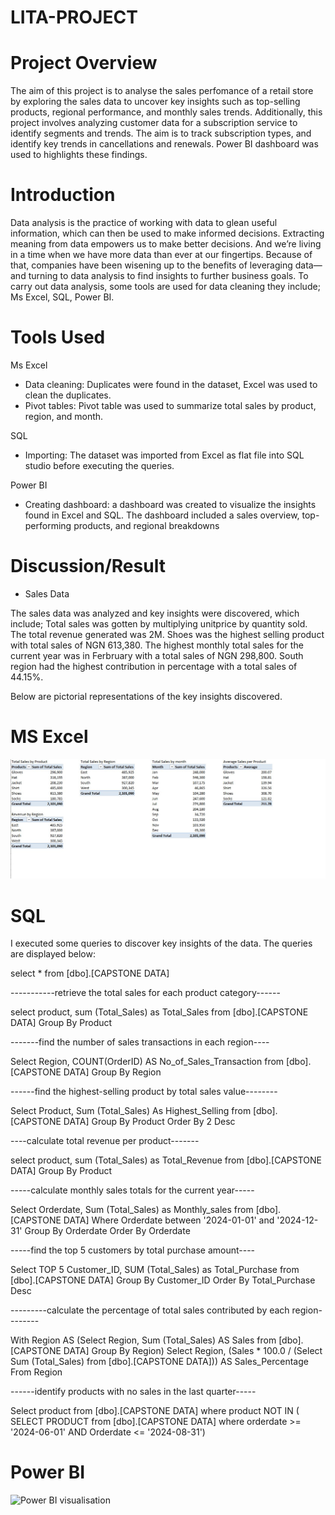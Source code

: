 # LITA-PROJECT

  # Project Overview
The aim of this project is to analyse the sales perfomance of a retail store by exploring the sales data to uncover key insights such as top-selling products, regional 
performance, and monthly sales trends. Additionally, this project involves analyzing customer data for a subscription service to identify segments and trends. The aim is to  track subscription types, and identify key trends in cancellations and renewals. Power BI dashboard was used to highlights these findings.

# Introduction 
Data analysis is the practice of working with data to glean useful information, which can then be used to make informed decisions. Extracting meaning from data empowers us to make better decisions. And we’re living in a time when we have more data than ever at our fingertips. Because of that, companies have been wisening up to the benefits of leveraging data—and turning to data analysis to find insights to further business goals.  To carry out data analysis, some tools are used for data cleaning they include; Ms Excel, SQL, Power BI. 

# Tools Used
Ms Excel
   - Data cleaning: Duplicates were found in the dataset, Excel was used to clean the duplicates.
   - Pivot tables: Pivot table was used to summarize total sales by product, region, and month. 

SQL

 - Importing: The dataset was imported from Excel as flat file into SQL studio before executing the queries.
    
Power BI

  - Creating dashboard: a dashboard was created to visualize the insights found in Excel and SQL. 
    The dashboard included a sales overview, top-performing products, and 
regional breakdowns

# Discussion/Result
   - Sales Data

The sales data was analyzed and key insights were discovered, which include; Total sales was gotten by multiplying unitprice by quantity sold. The total revenue generated was 2M. Shoes was the highest selling product with total sales of NGN 613,380. The highest monthly total sales for the current year was in Ferbruary with a total sales of NGN 298,800. South region had the highest contribution in percentage with a total sales of 44.15%. 

 

Below are pictorial representations of the key insights discovered.


# MS Excel

![SALES DATA MS EXCEL](https://github.com/Abasianam/LITA-PROJECT/blob/main/SALES%20DATA%20MS%20EXCEL.jpg)



# SQL
I executed some queries to discover key insights of the data. The queries are displayed below:

select * from   [dbo].[CAPSTONE DATA]

-----------retrieve the total sales for each product category------

select product, sum (Total_Sales) as Total_Sales from [dbo].[CAPSTONE DATA]
Group By Product

-------find the number of sales transactions in each region----

Select Region, COUNT(OrderID)
AS No_of_Sales_Transaction from [dbo].[CAPSTONE DATA]
Group By Region

------find the highest-selling product by total sales value--------

Select Product, Sum (Total_Sales) As Highest_Selling from [dbo].[CAPSTONE DATA]
Group By Product
Order By 2 Desc

----calculate total revenue per product-------

select product, sum (Total_Sales) as Total_Revenue from [dbo].[CAPSTONE DATA]
Group By Product

-----calculate monthly sales totals for the current year-----

Select Orderdate, Sum (Total_Sales) as Monthly_sales from [dbo].[CAPSTONE DATA]
Where Orderdate between '2024-01-01' and '2024-12-31'
Group By Orderdate
Order By Orderdate

-----find the top 5 customers by total purchase amount----

Select TOP 5 Customer_ID, SUM (Total_Sales) as Total_Purchase from [dbo].[CAPSTONE DATA]
Group By Customer_ID
Order By Total_Purchase Desc

---------calculate the percentage of total sales contributed by each region--------

With Region AS (Select Region, Sum (Total_Sales) AS Sales from [dbo].[CAPSTONE DATA]
Group By Region)
Select Region, (Sales * 100.0 / (Select Sum (Total_Sales) from [dbo].[CAPSTONE DATA])) AS Sales_Percentage From Region


------identify products with no sales in the last quarter-----

Select product from [dbo].[CAPSTONE DATA]
where product NOT IN (
SELECT PRODUCT 
from [dbo].[CAPSTONE DATA]
where orderdate >= '2024-06-01' AND Orderdate <= '2024-08-31')

# Power BI

  
![Power BI visualisation](https://github.com/user-attachments/assets/67058485-6765-444f-a827-80ffd0cb1b9e)











